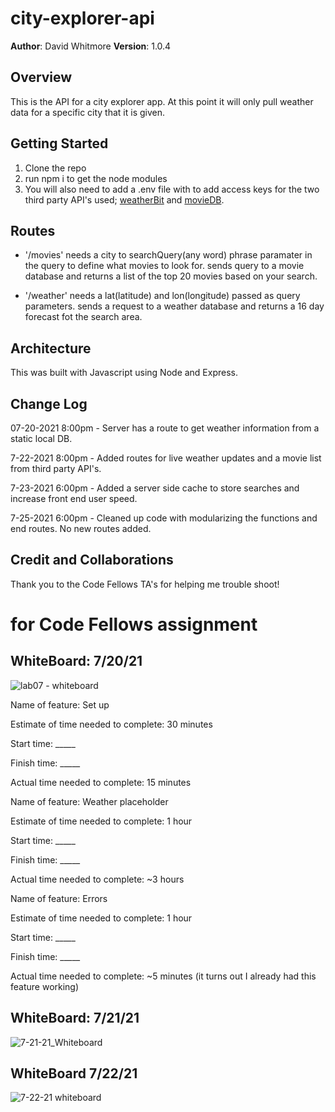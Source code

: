 
# city-explorer-api


**Author**: David Whitmore
**Version**: 1.0.4 

## Overview
This is the API for a city explorer app. At this point it will only pull weather data for a specific city that it is given.

## Getting Started
1. Clone the repo
2. run npm i to get the node modules
3. You will also need to add a .env file with to add access keys for the two third party API's used; [weatherBit](https://www.weatherbit.io/) and [movieDB](https://developers.themoviedb.org/3/getting-started/introduction). 

## Routes
- '/movies' needs a city to searchQuery(any word) phrase paramater in the query to define what movies to look for. sends query to a movie database and returns a list of the top 20 movies based on your search.

- '/weather' needs a lat(latitude) and lon(longitude) passed as query parameters. sends a request to a weather database and returns a 16 day forecast fot the search area. 

## Architecture
This was built with Javascript using Node and Express.

## Change Log
07-20-2021 8:00pm - Server has a route to get weather information from a static local DB.

7-22-2021 8:00pm - Added routes for  live weather updates and a movie list from third party API's.

7-23-2021 6:00pm - Added a server side cache to store searches and increase front end user speed.

7-25-2021 6:00pm - Cleaned up code with modularizing the functions and end routes. No new routes added.

## Credit and Collaborations
Thank you to the Code Fellows TA's for helping me trouble shoot!

# for Code Fellows assignment

## WhiteBoard: 7/20/21


![lab07 - whiteboard](https://user-images.githubusercontent.com/81482156/126547956-6182ff0e-1682-434c-a5c0-3d67b8fcabc0.png)





Name of feature: Set up

Estimate of time needed to complete: 30 minutes

Start time: _____

Finish time: _____

Actual time needed to complete: 15 minutes

Name of feature: Weather placeholder

Estimate of time needed to complete: 1 hour

Start time: _____

Finish time: _____

Actual time needed to complete: ~3 hours

Name of feature: Errors

Estimate of time needed to complete: 1 hour

Start time: _____

Finish time: _____

Actual time needed to complete: ~5 minutes (it turns out I already had this feature working)


## WhiteBoard: 7/21/21
![7-21-21_Whiteboard](https://user-images.githubusercontent.com/81482156/126590553-c8110fb6-3dba-4a64-9baf-951141d8b099.PNG)


## WhiteBoard 7/22/21
![7-22-21 whiteboard](https://user-images.githubusercontent.com/81482156/126852615-99279269-e794-436b-9f03-307a5deb99d0.PNG)

